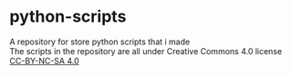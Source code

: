 # python-scripts
A repository for store python scripts that i made       
The scripts in the repository are all under Creative Commons 4.0 license [CC-BY-NC-SA 4.0](https://creativecommons.org/licenses/by-nc-sa/4.0/)
